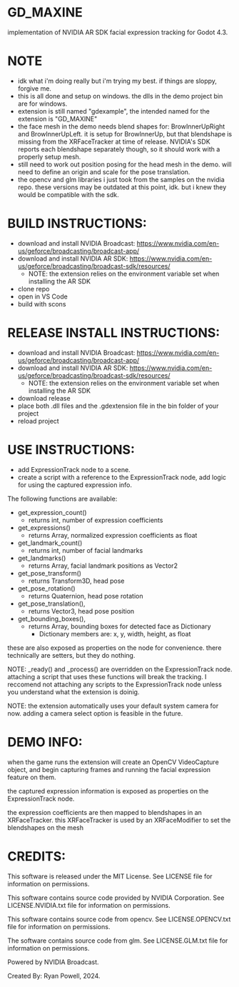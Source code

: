 # GD_MAXINE
implementation of NVIDIA AR SDK facial expression tracking for Godot 4.3.

# NOTE
- idk what i'm doing really but i'm trying my best. if things are sloppy, forgive me.
- this is all done and setup on windows. the dlls in the demo project bin are for windows.
- extension is still named "gdexample", the intended named for the extension is "GD_MAXINE"
- the face mesh in the demo needs blend shapes for: BrowInnerUpRight and BrowInnerUpLeft. it is setup for BrowInnerUp, but that blendshape is missing from the XRFaceTracker at time of release. NVIDIA's SDK reports each blendshape separately though, so it should work with a properly setup mesh.
- still need to work out position posing for the head mesh in the demo. will need to define an origin and scale for the pose translation.
- the opencv and glm libraries i just took from the samples on the nvidia repo. these versions may be outdated at this point, idk. but i knew they would be compatible with the sdk.

# BUILD INSTRUCTIONS:
- download and install NVIDIA Broadcast: https://www.nvidia.com/en-us/geforce/broadcasting/broadcast-app/
- download and install NVIDIA AR SDK: https://www.nvidia.com/en-us/geforce/broadcasting/broadcast-sdk/resources/
  - NOTE: the extension relies on the environment variable set when installing the AR SDK
- clone repo
- open in VS Code
- build with scons

# RELEASE INSTALL INSTRUCTIONS:
- download and install NVIDIA Broadcast: https://www.nvidia.com/en-us/geforce/broadcasting/broadcast-app/
- download and install NVIDIA AR SDK: https://www.nvidia.com/en-us/geforce/broadcasting/broadcast-sdk/resources/
  - NOTE: the extension relies on the environment variable set when installing the AR SDK
- download release
- place both .dll files and the .gdextension file in the bin folder of your project
- reload project

# USE INSTRUCTIONS:
- add ExpressionTrack node to a scene.
- create a script with a reference to the ExpressionTrack node, add logic for using the captured expression info.

The following functions are available:
- get_expression_count()
  - returns int, number of expression coefficients
- get_expressions()
  - returns Array, normalized expression coefficients as float
- get_landmark_count()
  - returns int, number of facial landmarks
- get_landmarks()
  - returns Array, facial landmark positions as Vector2
- get_pose_transform()
  - returns Transform3D, head pose
- get_pose_rotation()
  - returns Quaternion, head pose rotation
- get_pose_translation(),
  - returns Vector3, head pose position
- get_bounding_boxes(),
  - returns Array, bounding boxes for detected face as Dictionary
    - Dictionary members are: x, y, width, height, as float

these are also exposed as properties on the node for convenience. there technically are setters, but they do nothing.

NOTE: _ready() and _process() are overridden on the ExpressionTrack node. attaching a script that uses these functions will break the tracking. I reccomend not attaching any scripts to the ExpressionTrack node unless you understand what the extension is doinig.

NOTE: the extension automatically uses your default system camera for now. adding a camera select option is feasible in the future.

# DEMO INFO:
when the game runs the extension will create an OpenCV VideoCapture object, and begin capturing frames and running the facial expression feature on them.

the captured expression information is exposed as properties on the ExpressionTrack node.

the expression coefficients are then mapped to blendshapes in an XRFaceTracker. this XRFaceTracker is used by an XRFaceModifier to set the blendshapes on the mesh

# CREDITS:
This software is released under the MIT License. See LICENSE file for information on permissions.

This software contains source code provided by NVIDIA Corporation. See LICENSE.NVIDIA.txt file for information on permissions.

This software contains source code from opencv. See LICENSE.OPENCV.txt file for information on permissions.

The software contains source code from glm. See LICENSE.GLM.txt file for information on permissions.

Powered by NVIDIA Broadcast.

Created By: Ryan Powell, 2024.
